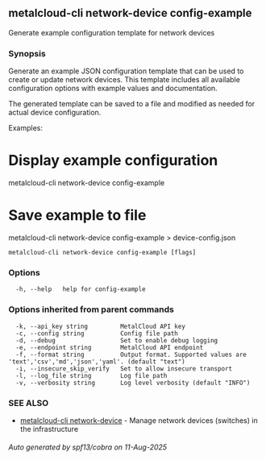 ## metalcloud-cli network-device config-example

Generate example configuration template for network devices

### Synopsis

Generate an example JSON configuration template that can be used to create
or update network devices. This template includes all available configuration
options with example values and documentation.

The generated template can be saved to a file and modified as needed for actual
device configuration.

Examples:
  # Display example configuration
  metalcloud-cli network-device config-example

  # Save example to file
  metalcloud-cli network-device config-example > device-config.json

```
metalcloud-cli network-device config-example [flags]
```

### Options

```
  -h, --help   help for config-example
```

### Options inherited from parent commands

```
  -k, --api_key string         MetalCloud API key
  -c, --config string          Config file path
  -d, --debug                  Set to enable debug logging
  -e, --endpoint string        MetalCloud API endpoint
  -f, --format string          Output format. Supported values are 'text','csv','md','json','yaml'. (default "text")
  -i, --insecure_skip_verify   Set to allow insecure transport
  -l, --log_file string        Log file path
  -v, --verbosity string       Log level verbosity (default "INFO")
```

### SEE ALSO

* [metalcloud-cli network-device](metalcloud-cli_network-device.md)	 - Manage network devices (switches) in the infrastructure

###### Auto generated by spf13/cobra on 11-Aug-2025
